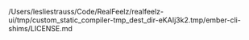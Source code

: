 /Users/lesliestrauss/Code/RealFeelz/realfeelz-ui/tmp/custom_static_compiler-tmp_dest_dir-eKAIj3k2.tmp/ember-cli-shims/LICENSE.md